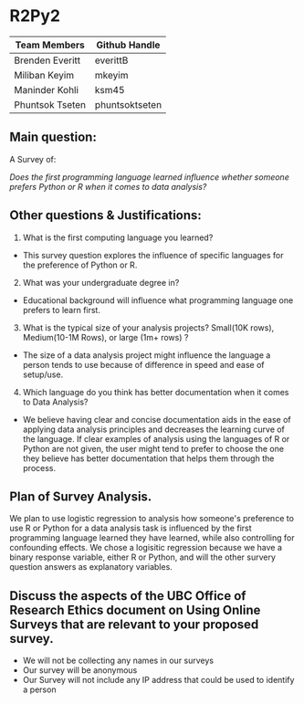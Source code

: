 # R2Py2

| Team Members | Github Handle |
|--------------|---------------|
| Brenden Everitt | everittB |
| Miliban Keyim | mkeyim |
| Maninder Kohli | ksm45 |
| Phuntsok Tseten | phuntsoktseten |


## Main question:
A Survey of:

_Does the first programming language learned influence whether someone prefers Python or R when it comes to data analysis?_

## Other questions & Justifications:
1. What is the first computing language you learned?
  -  This survey question explores the influence of specific languages for the preference of Python or R.
2. What was your undergraduate degree in? 
  - Educational background will influence what programming language one prefers to learn first.
3. What is the typical size of your analysis projects? Small(10K rows), Medium(10-1M Rows), or large (1m+ rows) ?
  - The size of a data analysis project might influence the language a person tends to use because of difference in speed and ease of setup/use.  
4. Which language do you think has better documentation when it comes to Data Analysis?
  - We believe having clear and concise documentation aids in the ease of applying data analysis principles and decreases the learning curve of the language. If clear examples of analysis using the languages of R or Python are not given, the user might tend to prefer to choose the one they believe has better documentation that helps them through the process.  

## Plan of Survey Analysis.

We plan to use logistic regression to analysis how someone's preference to use R or Python for a data analysis task is influenced by the first programming language learned they have learned, while also controlling for confounding effects. We chose a logisitic regression because we have a binary response variable, either R or Python, and will the other survery question answers as explanatory variables.

## Discuss the aspects of the UBC Office of Research Ethics document on Using Online Surveys that are relevant to your proposed survey.
- We will not be collecting any names in our surveys 
- Our survey will be anonymous
- Our Survey will not include any IP address that could be used to identify a person

